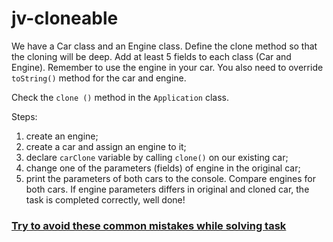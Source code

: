 # jv-cloneable

We have a Car class and an Engine class. Define the clone method so that the cloning will be deep.
Add at least 5 fields to each class (Car and Engine). Remember to use the engine in your car.
You also need to override `toString()` method for the car and engine.

Check the `clone ()` method in the `Application` class.

Steps:
1. create an engine;
2. create a car and assign an engine to it;
3. declare `carClone` variable by calling `clone()` on our existing car;
4. change one of the parameters (fields) of engine in the original car;
5. print the parameters of both cars to the console. Compare engines for both cars. 
If engine parameters differs in original and cloned car, the task is completed correctly, well done!

### [Try to avoid these common mistakes while solving task](https://mate-academy.github.io/jv-program-common-mistakes/java-core/equals-and-hashcode/clone)

